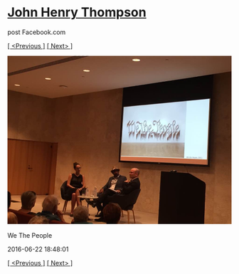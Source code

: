 # [John Henry Thompson](../README.md)
post Facebook.com

[[ <Previous ]](2016-06-29-2.md) [[ Next> ]](2016-06-22-3.md)

[![](../media/2016-06-22/Mobile-Uploads-We-The-People.jpg)](../README.md)

We The People

2016-06-22 18:48:01

[[ <Previous ]](2016-06-29-2.md) [[ Next> ]](2016-06-22-3.md)